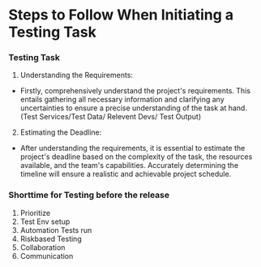 # Steps to Follow When Initiating a Testing Task

### Testing Task
1. Understanding the Requirements:
* Firstly, comprehensively understand the project's requirements. This entails gathering all necessary information and clarifying any uncertainties to ensure a precise understanding of the task at hand. (Test Services/Test Data/ Relevent Devs/ Test Output)
 
2. Estimating the Deadline:
* After understanding the requirements, it is essential to estimate the project's deadline based on the complexity of the task, the resources available, and the team's capabilities. Accurately determining the timeline will ensure a realistic and achievable project schedule.

### Shorttime for Testing before the release
1. Prioritize
2. Test Env setup
3. Automation Tests run
4. Riskbased Testing
5. Collaboration
6. Communication
